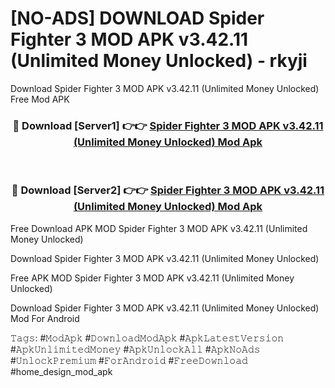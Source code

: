 # [NO-ADS] DOWNLOAD Spider Fighter 3 MOD APK v3.42.11 (Unlimited Money Unlocked) - rkyji
Download Spider Fighter 3 MOD APK v3.42.11 (Unlimited Money Unlocked) Free Mod APK

<div align="center">
<h3>🔴 Download [Server1] 👉👉 <a href="https://apk-comot.site?title=Spider_Fighter_3_MOD_APK_v3.42.11_(Unlimited_Money_Unlocked)">Spider Fighter 3 MOD APK v3.42.11 (Unlimited Money Unlocked) Mod Apk</a></h3><br>

<h3>🔴 Download [Server2] 👉👉 <a href="https://apk-comot.site?title=Spider_Fighter_3_MOD_APK_v3.42.11_(Unlimited_Money_Unlocked)">Spider Fighter 3 MOD APK v3.42.11 (Unlimited Money Unlocked) Mod Apk</a></h3>
</div>


Free Download APK MOD Spider Fighter 3 MOD APK v3.42.11 (Unlimited Money Unlocked)

Download Spider Fighter 3 MOD APK v3.42.11 (Unlimited Money Unlocked) 

Free APK MOD Spider Fighter 3 MOD APK v3.42.11 (Unlimited Money Unlocked) 

Download Spider Fighter 3 MOD APK v3.42.11 (Unlimited Money Unlocked) Mod For Android

𝚃𝚊𝚐𝚜: #𝙼𝚘𝚍𝙰𝚙𝚔 #𝙳𝚘𝚠𝚗𝚕𝚘𝚊𝚍𝙼𝚘𝚍𝙰𝚙𝚔 #𝙰𝚙𝚔𝙻𝚊𝚝𝚎𝚜𝚝𝚅𝚎𝚛𝚜𝚒𝚘𝚗 #𝙰𝚙𝚔𝚄𝚗𝚕𝚒𝚖𝚒𝚝𝚎𝚍𝙼𝚘𝚗𝚎𝚢 #𝙰𝚙𝚔𝚄𝚗𝚕𝚘𝚌𝚔𝙰𝚕𝚕 #𝙰𝚙𝚔𝙽𝚘𝙰𝚍𝚜 #𝚄𝚗𝚕𝚘𝚌𝚔𝙿𝚛𝚎𝚖𝚒𝚞𝚖 #𝙵𝚘𝚛𝙰𝚗𝚍𝚛𝚘𝚒𝚍 #𝙵𝚛𝚎𝚎𝙳𝚘𝚠𝚗𝚕𝚘𝚊𝚍 #home_design_mod_apk